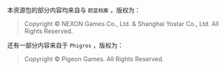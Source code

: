 本资源包的部分内容均来自与 `蔚蓝档案` ，版权为：

> Copyright © NEXON Games Co., Ltd. & Shanghai Yostar Co., Ltd. All Rights Reserved.

还有一部分内容来自于 `Phigros` ，版权为：

> Copyright © Pigeon Games. All Rights Reserved.
 